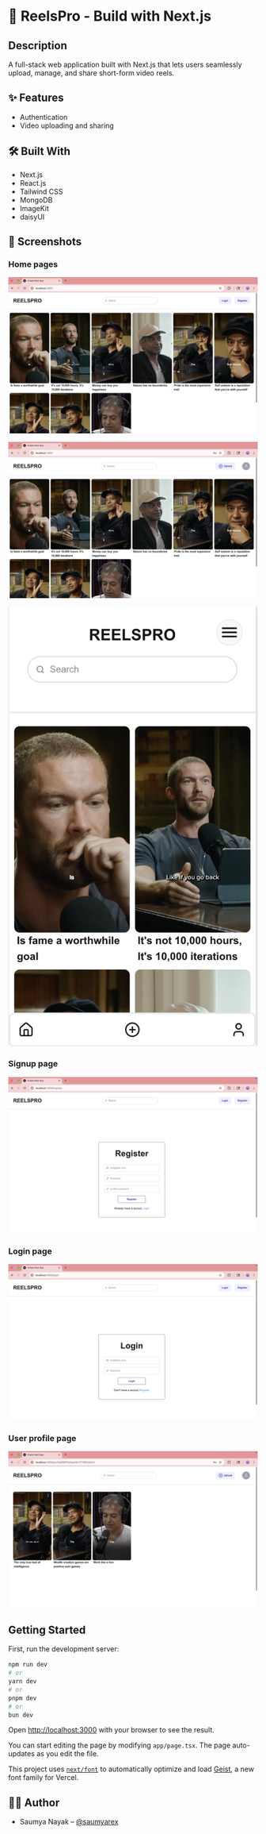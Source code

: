 # 🎥 ReelsPro - Build with Next.js

## Description

A full-stack web application built with Next.js that lets users seamlessly upload, manage, and share short-form video reels.

## ✨ Features

- Authentication
- Video uploading and sharing

## 🛠️ Built With

- Next.js
- React.js
- Tailwind CSS
- MongoDB
- ImageKit
- daisyUI

## 📸 Screenshots

### Home pages

![home](./public/Home1.jpg)

![logged in home](./public/Home2.jpg)

![mobile home](./public/Home3.jpg)

### Signup page

![register](./public/register.jpg)

### Login page

![login](./public/login.jpg)

### User profile page

![user profile](./public/profile.jpg)

## Getting Started

First, run the development server:

```bash
npm run dev
# or
yarn dev
# or
pnpm dev
# or
bun dev
```

Open [http://localhost:3000](http://localhost:3000) with your browser to see the result.

You can start editing the page by modifying `app/page.tsx`. The page auto-updates as you edit the file.

This project uses [`next/font`](https://nextjs.org/docs/app/building-your-application/optimizing/fonts) to automatically optimize and load [Geist](https://vercel.com/font), a new font family for Vercel.

## 🙋‍♂️ Author

- Saumya Nayak – [@saumyarex](https://github.com/saumyarex)
